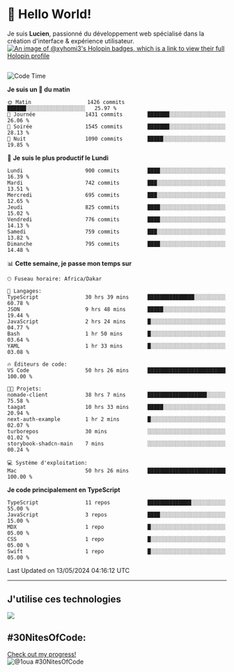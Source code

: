 # 👋 Hello World!

Je suis **Lucien**, passionné du développement web spécialisé dans la création d'interface & expérience utilisateur.
[![An image of @xyhomi3's Holopin badges, which is a link to view their full Holopin profile](https://holopin.me/xyhomi3)](https://holopin.io/@xyhomi3)

##

<!--START_SECTION:waka-->
![Code Time](http://img.shields.io/badge/Code%20Time-1%2C185%20hrs%2032%20mins-blue)

**Je suis un 🐤 du matin** 

```text
🌞 Matin                  1426 commits        ██████░░░░░░░░░░░░░░░░░░░   25.97 % 
🌆 Journée                1431 commits        ███████░░░░░░░░░░░░░░░░░░   26.06 % 
🌃 Soirée                 1545 commits        ███████░░░░░░░░░░░░░░░░░░   28.13 % 
🌙 Nuit                   1090 commits        █████░░░░░░░░░░░░░░░░░░░░   19.85 % 
```
📅 **Je suis le plus productif le Lundi** 

```text
Lundi                    900 commits         ████░░░░░░░░░░░░░░░░░░░░░   16.39 % 
Mardi                    742 commits         ███░░░░░░░░░░░░░░░░░░░░░░   13.51 % 
Mercredi                 695 commits         ███░░░░░░░░░░░░░░░░░░░░░░   12.65 % 
Jeudi                    825 commits         ████░░░░░░░░░░░░░░░░░░░░░   15.02 % 
Vendredi                 776 commits         ████░░░░░░░░░░░░░░░░░░░░░   14.13 % 
Samedi                   759 commits         ███░░░░░░░░░░░░░░░░░░░░░░   13.82 % 
Dimanche                 795 commits         ████░░░░░░░░░░░░░░░░░░░░░   14.48 % 
```


📊 **Cette semaine, je passe mon temps sur** 

```text
🕑︎ Fuseau horaire: Africa/Dakar

💬 Langages: 
TypeScript               30 hrs 39 mins      ███████████████░░░░░░░░░░   60.78 % 
JSON                     9 hrs 48 mins       █████░░░░░░░░░░░░░░░░░░░░   19.44 % 
JavaScript               2 hrs 24 mins       █░░░░░░░░░░░░░░░░░░░░░░░░   04.77 % 
Bash                     1 hr 50 mins        █░░░░░░░░░░░░░░░░░░░░░░░░   03.64 % 
YAML                     1 hr 33 mins        █░░░░░░░░░░░░░░░░░░░░░░░░   03.08 % 

🔥 Éditeurs de code: 
VS Code                  50 hrs 26 mins      █████████████████████████   100.00 % 

🐱‍💻 Projets: 
nomade-client            38 hrs 7 mins       ███████████████████░░░░░░   75.58 % 
taagat                   10 hrs 33 mins      █████░░░░░░░░░░░░░░░░░░░░   20.94 % 
next-auth-example        1 hr 2 mins         █░░░░░░░░░░░░░░░░░░░░░░░░   02.07 % 
turborepos               30 mins             ░░░░░░░░░░░░░░░░░░░░░░░░░   01.02 % 
storybook-shadcn-main    7 mins              ░░░░░░░░░░░░░░░░░░░░░░░░░   00.24 % 

💻 Système d'exploitation: 
Mac                      50 hrs 26 mins      █████████████████████████   100.00 % 
```

**Je code principalement en TypeScript** 

```text
TypeScript               11 repos            ██████████████░░░░░░░░░░░   55.00 % 
JavaScript               3 repos             ████░░░░░░░░░░░░░░░░░░░░░   15.00 % 
MDX                      1 repo              █░░░░░░░░░░░░░░░░░░░░░░░░   05.00 % 
CSS                      1 repo              █░░░░░░░░░░░░░░░░░░░░░░░░   05.00 % 
Swift                    1 repo              █░░░░░░░░░░░░░░░░░░░░░░░░   05.00 % 
```




 Last Updated on 13/05/2024 04:16:12 UTC
<!--END_SECTION:waka-->
---

## J'utilise ces technologies

<p align="left">
  <a href="https://skillicons.dev">
    <img src="https://skillicons.dev/icons?i=ts,js,md,scss,tailwind,react,redux,docker,express,astro,vite,nextjs,vercel,figma,ableton" />
  </a>
</p>

## #30NitesOfCode:
  [Check out my progress!](https://www.codedex.io/@1oua/30-nites-of-code)  
  ![@1oua #30NitesOfCode](https://www.codedex.io/api/petStatus?user=1oua)
